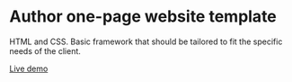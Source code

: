 # Author one-page website template
HTML and CSS.
Basic framework that should be tailored to fit the specific needs of the client.

[Live demo](https://ikass.github.io/author-onepage-v1/ "Author one-page website template")
